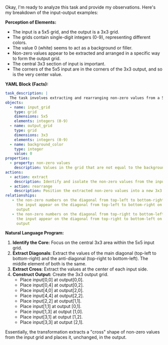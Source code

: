 Okay, I'm ready to analyze this task and provide my observations. Here's my breakdown of the input-output examples:

**Perception of Elements:**

*   The input is a 5x5 grid, and the output is a 3x3 grid.
*   The grids contain single-digit integers (0-9), representing different colors.
*   The value 0 (white) seems to act as a background or filler.
*   Non-zero values appear to be extracted and arranged in a specific way to form the output grid.
*   The central 3x3 section of input is important.
*   The corners of the 5x5 input are in the corners of the 3x3 output, and so is the very center value.

**YAML Block (Facts):**


```yaml
task_description: |
  The task involves extracting and rearranging non-zero values from a 5x5 grid to form a 3x3 grid.
objects:
  - name: input_grid
    type: grid
    dimensions: 5x5
    elements: integers (0-9)
  - name: output_grid
    type: grid
    dimensions: 3x3
    elements: integers (0-9)
  - name: background_color
    type: integer
    value: 0
properties:
  - property: non-zero values
    description: Values in the grid that are not equal to the background color.
actions:
  - action: extract
    description: Identify and isolate the non-zero values from the input grid.
  - action: rearrange
    description: Position the extracted non-zero values into a new 3x3 grid, forming the output.
relationships:
   - the non-zero numbers on the diagonal from top-left to bottom-right on
     the input appear on the diagonal from top-left to bottom-right on the
     output
   - the non-zero numbers on the diagonal from top-right to bottom-left on
     the input appear on the diagonal from top-right to bottom-left on the
     output
```


**Natural Language Program:**

1.  **Identify the Core:** Focus on the central 3x3 area within the 5x5 input grid.
2. **Extract Diagonals**: Extract the values of the main diagonal (top-left to bottom-right) and the anti-diagonal (top-right to bottom-left). The middle element of both is the same.
3.  **Extract Cross**: Extract the values at the center of each input side.
4.  **Construct Output:** Create the 3x3 output grid.
    *   Place input\[0,0] at output\[0,0].
    *   Place input\[0,4] at output\[0,2].
    *   Place input\[4,0] at output\[2,0].
    *   Place input\[4,4] at output\[2,2].
    *   Place input\[2,2] at output\[1,1].
    *   Place input\[1,1] at output \[0,1].
    *   Place input\[1,3] at output \[1,0].
    *   Place input\[3,1] at output \[1,2].
    *   Place input\[3,3] at output \[2,1].

Essentially, the transformation extracts a "cross" shape of non-zero values from the input grid and places it, unchanged, in the output.
